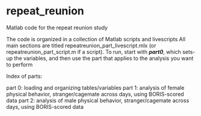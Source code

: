 # repeat_reunion
Matlab code for the repeat reunion study

The code is organized in a collection of Matlab scripts and livescripts
All main sections are titled repeatreunion_part<X>_livescript.mlx (or repeatreunion_part<X>_script.m if a script).
To run, start with **_part0_**, which sets-up the variables, and then use the part that applies to the analysis you want to perform
 
 Index of parts:
 
 part 0: loading and organizing tables/variables
 part 1: analysis of female physical behavior, stranger/cagemate across days, using BORIS-scored data
 part 2: analysis of male physical behavior, stranger/cagemate across days, using BORIS-scored data
 
  
